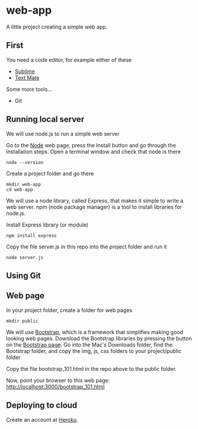 web-app
=======

A little project creating a simple web app.

## First
You need a code editor, for example either of these
* [Sublime](http://www.sublimetext.com)
* [Text Mate](http://macromates.com/download)   

Some more tools...
* Git

## Running local server
We will use node.js to run a simple web server

Go to the [Node](http://nodejs.org) web page, press the Install button and go through the installation steps. 
Open a terminal window and check that node is there

    node --version

Create a project folder and go there

    mkdir web-app 
    cd web-app

We will use a node library, called Express, that makes it simple to write a web server.
npm (node package manager) is a tool to install libraries for node.js.

Install Express library (or module)

    npm install express

Copy the file server.js in this repo into the project folder and run it

    node server.js

## Using Git


## Web page
In your project folder, create a folder for web pages

    mkdir public

We will use [Bootstrap](http://getbootstrap.com/getting-started/), which is a framework that simplifies making good looking web pages.
Download the Bootstrap libraries by pressing the button on the [Bootstrap page](http://getbootstrap.com/getting-started/). 
Go into the Mac's Downloads folder, find the Bootstrap folder, and copy the img, js, css folders to your project/public folder

Copy the file bootstrap_101.html in the repo above to the public folder.

Now, point your browser to this web page: [http://localhost:3000/bootstrap_101.html](http://localhost:3000/bootstrap_101.html)

## Deploying to cloud
Create an account at [Heroku](https://www.heroku.com). 


